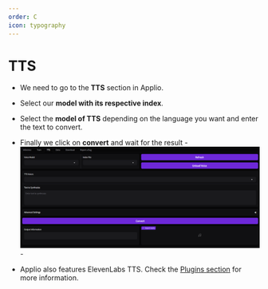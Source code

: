 ```yaml
---
order: C
icon: typography
---
```


# TTS

- We need to go to the **TTS** section in Applio.

- Select our **model with its respective index**.

- Select the **model of TTS** depending on the language you want and enter the text to convert.

- Finally we click on **convert** and wait for the result
-![](/assets/TTS.png)-

- Applio also features ElevenLabs TTS. Check the [Plugins section](/get-started\plugins.md) for more information.